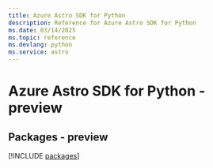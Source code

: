 ```yaml
---
title: Azure Astro SDK for Python
description: Reference for Azure Astro SDK for Python
ms.date: 03/14/2025
ms.topic: reference
ms.devlang: python
ms.service: astro
---
```

# Azure Astro SDK for Python - preview
## Packages - preview
[!INCLUDE [packages](astro-index.md)]